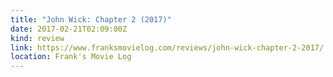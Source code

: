 ```yaml
---
title: "John Wick: Chapter 2 (2017)"
date: 2017-02-21T02:09:00Z
kind: review
link: https://www.franksmovielog.com/reviews/john-wick-chapter-2-2017/
location: Frank's Movie Log
---
```

